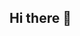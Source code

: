 ## Hi there 👋

<!--
**TheBlueLobster/TheBlueLobster** is a ✨ _special_ ✨ repository because its `README.md` (this file) appears on your GitHub profile.

Here are some ideas to get you started:

- 🔭 I’m currently working on finishing my college degree
- 🌱 I’m currently studying Artificial Intelligence(AI)
- 👯 I’m looking to collaborate on learning
- 💬 Ask me about My day
- 📫 How to reach me: mr.thebluelobster@gmail.com
- ⚡ Fun fact: I am Blue
-->
